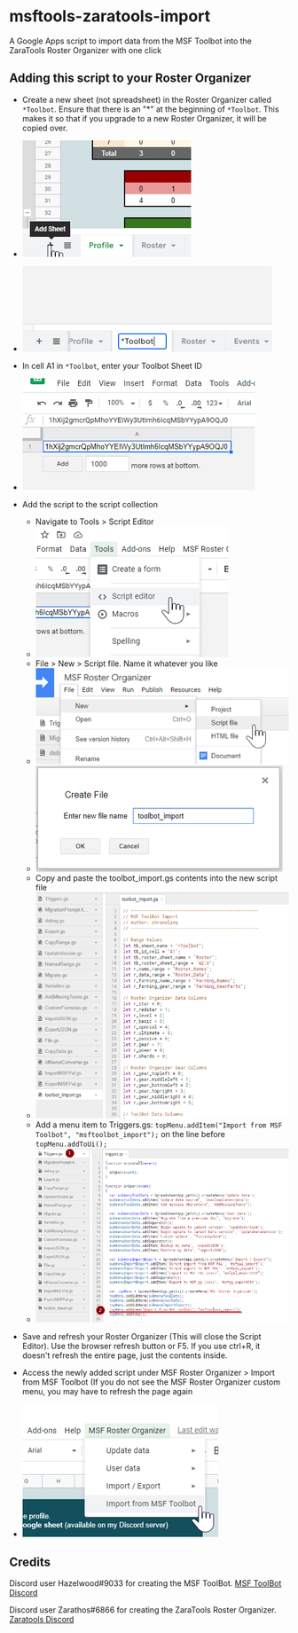 # msftools-zaratools-import
A Google Apps script to import data from the MSF Toolbot into the ZaraTools Roster Organizer with one click

## Adding this script to your Roster Organizer

- Create a new sheet (not spreadsheet) in the Roster Organizer called `*Toolbot`. Ensure that there is an "\*" at the beginning of `*Toolbot`. This makes it so that if you upgrade to a new Roster Organizer, it will be copied over.
- ![Add the \*Toolbot Sheet](/readme-images/add-sheet.png)
- ![Name the new sheet \*Toolbot](/readme-images/name-toolbot.png)
- In cell A1 in `*Toolbot`, enter your Toolbot Sheet ID
- ![Add your MSf ToolBot sheet ID](/readme-images/sheet-id.png)
- Add the script to the script collection
  - Navigate to Tools > Script Editor
  - ![Open the Script Editor](/readme-images/script-editor.png)
  - File > New > Script file. Name it whatever you like
  - ![Add a new Script File](/readme-images/new-script.png)
  - ![Name the script file](/readme-images/name-script.png)
  - Copy and paste the toolbot_import.gs contents into the new script file
  - ![Copy and paste the script](/readme-images/script-contents.png)
  - Add a menu item to Triggers.gs: `topMenu.addItem("Import from MSF Toolbot", "msftoolbot_import");` on the line before `topMenu.addToUi();`
  - ![Add a menu item](/readme-images/add-menu.png)
- Save and refresh your Roster Organizer (This will close the Script Editor). Use the browser refresh button or F5. If you use ctrl+R, it doesn't refresh the entire page, just the contents inside.

- Access the newly added script under MSF Roster Organizer > Import from MSF Toolbot (If you do not see the MSF Roster Organizer custom menu, you may have to refresh the page again
- ![Use the script](/readme-images/use-script.png)

## Credits

Discord user Hazelwood#9033 for creating the MSF ToolBot. [MSF ToolBot Discord](https://discord.gg/mXRjJp3)

Discord user Zarathos#6866 for creating the ZaraTools Roster Organizer. [Zaratools Discord](https://discord.gg/vqhkZEp)
